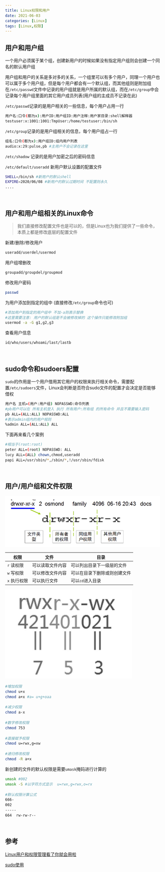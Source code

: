 ```yaml
---
title: Linux权限和用户
date: 2021-06-03
categories: [Linux]
tags: [Linux,权限]
---
```


## 用户和用户组

一个用户必须属于某个组，创建新用户的时候如果没有指定用户组则会创建一个同名的默认用户组

用户组和用户的关系是多对多的关系，一个组里可以有多个用户，同理一个用户也可以属于多个用户组，但是每个用户都会有一个默认组，而其他组则是附加组在`/etc/passwd`文件中记录的用户组就是用户所属的默认组，而在`/etc/group`中会记录每个用户组里面的其它用户成员列表(用户组的主成员不记录在此)

`/etc/passwd`记录的是用户相关的一些信息，每个用户占用一行

```bash
用户名:口令(都为x):用户ID:用户组ID:用户注释:用户家目录:shell解释器
testuser:x:1001:1001:TmpUser:/home/testuser:/bin/sh
```

`/etc/group`记录的是用户组相关的信息，每个用户组占一行

```bash
组名:口令(都为x):用户组ID:组内用户列表
audio:x:29:pulse,pb #主用户不会记录在这里
```

`/etc/shadow` 记录的是用户加密之后的密码信息

`/etc/default/useradd` 新用户默认设置的配置文件

```bash
SHELL=/bin/sh #新用户的默认shell
EXPIRE=2020/06/08 #新用户的默认过期时间 不配置则永久
....
```

​      

## 用户和用户组相关的Linux命令

> 我们直接修改配置文件也是可以的，但是Linux也为我们提供了一些命令，本质上都是修改底层的配置文件

新建/删除/修改用户

```bash
useradd/userdel/usermod
```

用户组增删改

```bash
groupadd/groupdel/groupmod
```

修改用户密码

```bash
passwd
```

为用户添加到指定的组中 (直接修改`/etc/group`命令也可)

```bash
#添加用户到指定的用户组中 不加-a则表示替换
#这里需要注意: 用户的默认组是不会被修改掉的 这个操作只能修改附加组
usermod -a -G g1,g2,g3
```

查看用户信息

```bash
id/who/users/whoami/last/lastb
```

​         

## sudo命令和sudoers配置

`sudo`的作用是一个用户借用其它用户的权限来执行相关命令，需要配置`/etc/sudoers`文件，Linux会判断是否符合sudo文件的配置才会决定是否能够借权

```bash
用户名 主机=(用户:用户组) NOPASSWD:命令列表
#pb用户可以在 所有主机登入 执行 所有用户:所有组 的所有命令 并且不需要输入密码
pb ALL=(ALL:ALL) NOPASSWD:ALL
#表示admin组内的用户规则
%admin ALL=(ALL:ALL) ALL
```

下面再来看几个案例

```bash
#相当于(root:root)
peter ALL=(root) NOPASSWD: ALL
lucy ALL=(ALL) chown,chmod,useradd
papi ALL=/usr/sbin/*,/sbin/*,!/usr/sbin/fdisk
```

​    

## 用户/用户组和文件权限

![](https://raw.githubusercontent.com/biningo/cdn/master/2021-04/linux-file1.png)

| 权限         | 文件             | 目录                         |
| ------------ | ---------------- | ---------------------------- |
| `r` 读权限   | 可以读取文件内容 | 可以列出目录下一级层的文件   |
| `w` 写权限   | 可以修改文件内容 | 可以在目录下删除或则创建文件 |
| `x` 执行权限 | 可以执行文件     | 可以`cd`进入目录             |

<img src="https://raw.githubusercontent.com/biningo/cdn/master/2021-04/linux-file2.png" style="zoom:50%;" />

```bash
#增加权限
chmod u+x
chmod a+x #a= u+g+oaa

#减少权限
chmod a-x

#数字修改权限
chmod 753

#直接赋予权限
chmod u=rwx,g=xw

#递归修改权限
chmod -R a+x
```

新创建的文件的默认权限是需要`umask`掩码进行计算的

```bash
umask #002
umask -S #以字符方式显示  u=rwx,g=rwx,o=rx

#默认权限计算公式
666-
002
-----
664  rw-rw-r--
```

​    

## 参考

[Linux用户和权限管理看了你就会用啦](https://juejin.cn/post/6844903619305668615)

[sudo使用](https://www.cnblogs.com/jing99/p/9323080.html)